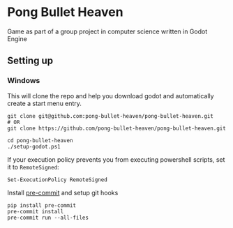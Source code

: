 # Pong Bullet Heaven

Game as part of a group project in computer science written in Godot Engine

## Setting up

### Windows

This will clone the repo and help you download godot and automatically create a start menu entry.

```pwsh
git clone git@github.com:pong-bullet-heaven/pong-bullet-heaven.git
# OR
git clone https://github.com/pong-bullet-heaven/pong-bullet-heaven.git

cd pong-bullet-heaven
./setup-godot.ps1
```

If your execution policy prevents you from executing powershell scripts, set it to `RemoteSigned`:

```pwsh
Set-ExecutionPolicy RemoteSigned
```

Install [pre-commit](https://github.com/pre-commit/pre-commit) and setup git hooks

```pwsh
pip install pre-commit
pre-commit install
pre-commit run --all-files
```
